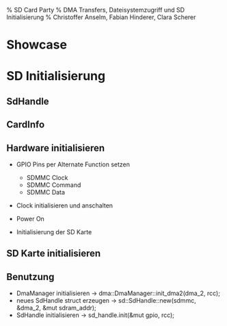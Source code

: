 % SD Card Party
% DMA Transfers, Dateisystemzugriff und SD Initialisierung
% Christoffer Anselm, Fabian Hinderer, Clara Scherer



# Showcase

# SD Initialisierung

## SdHandle

[//]: ![](SdHandle.png)\


## CardInfo

[//]: ![](CardInfo.png)\


## Hardware initialisieren

- GPIO Pins per Alternate Function setzen
	- SDMMC Clock
	- SDMMC Command
	- SDMMC Data

- Clock initialisieren und anschalten

- Power On

- Initialisierung der SD Karte

## SD Karte initialisieren

[//]: ![](Initialization.png)\


## Benutzung

- DmaManager initialisieren $\rightarrow$ dma::DmaManager::init_dma2(dma_2, rcc);
- neues SdHandle struct erzeugen $\rightarrow$ sd::SdHandle::new(sdmmc, &dma_2, &mut sdram_addr);
- SdHandle initialisieren $\rightarrow$ sd_handle.init(&mut gpio, rcc);

[//]: ![](Benutzung.png)\

